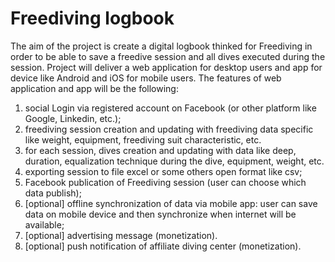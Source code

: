 # Freediving logbook
The aim of the project is create a digital logbook thinked for Freediving in order to be able to save a freedive session and all dives executed during the session.
Project will deliver a web application for desktop users and app for device like Android and iOS for mobile users.
The features of web application and app will be the following:
1) social Login via registered account on Facebook (or other platform like Google, Linkedin, etc.);
2) freediving session creation and updating with freediving data specific like weight, equipment, freediving suit characteristic, etc.
3) for each session, dives creation and updating with data like deep, duration, equalization technique during the dive, equipment, weight, etc.
4) exporting session to file excel or some others open format like csv;
5) Facebook publication of Freediving session (user can choose which data publish);
6) [optional] offline synchronization of data via mobile app: user can save data on mobile device and then synchronize when internet will be available;
7) [optional] advertising message (monetization).
8) [optional] push notification of affiliate diving center (monetization). 
